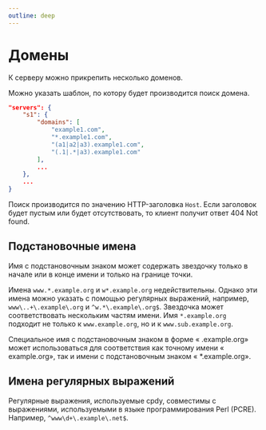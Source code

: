 ```yaml
---
outline: deep
---
```


# Домены

К серверу можно прикрепить несколько доменов.

Можно указать шаблон, по котору будет производится поиск домена.

```json
"servers": {
    "s1": {
        "domains": [
            "example1.com",
            "*.example1.com",
            "(a1|a2|a3).example1.com",
            "(.1|.*|a3).example1.com"
        ],
        ...
    },
    ...
}
```

Поиск производится по значению HTTP-заголовка `Host`. Если заголовок будет пустым или будет отсутствовать, то клиент получит ответ 404 Not found.

## Подстановочные имена

Имя с подстановочным знаком может содержать звездочку только в начале или в конце имени и только на границе точки.

Имена `www.*.example.org` и `w*.example.org` недействительны. Однако эти имена можно указать с помощью регулярных выражений, например, `www\..+\.example\.org` и `^w.*\.example\.org$`. Звездочка может соответствовать нескольким частям имени. Имя `*.example.org` подходит не только к `www.example.org`, но и к `www.sub.example.org`.

Специальное имя с подстановочным знаком в форме « .example.org» может использоваться для соответствия как точному имени « example.org», так и имени с подстановочным знаком « *.example.org».

## Имена регулярных выражений

Регулярные выражения, используемые cpdy, совместимы с выражениями, используемыми в языке программирования Perl (PCRE). Например, `^www\d+\.example\.net$`.
